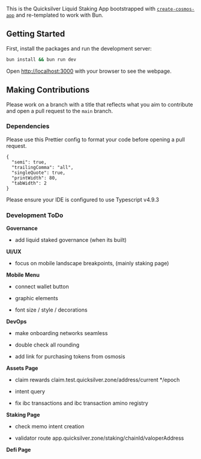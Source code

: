 This is the Quicksilver Liquid Staking App bootstrapped with [`create-cosmos-app`](https://github.com/cosmology-tech/create-cosmos-app) and re-templated to work with Bun.

## Getting Started

First, install the packages and run the development server:

```bash
bun install && bun run dev
```

Open [http://localhost:3000](http://localhost:3000) with your browser to see the webpage.

## Making Contributions

Please work on a branch with a title that reflects what you aim to contribute and open a pull request to the `main` branch.

### Dependencies

Please use this Prettier config to format your code before opening a pull request.

```
{
  "semi": true,
  "trailingComma": "all",
  "singleQuote": true,
  "printWidth": 80,
  "tabWidth": 2
}

```

Please ensure your IDE is configured to use Typescript v4.9.3

### Development ToDo

**Governance**

- add liquid staked governance (when its built)

**UI/UX**

- focus on mobile landscape breakpoints, (mainly staking page)

**Mobile Menu**

- connect wallet button

- graphic elements

- font size / style / decorations

**DevOps**

- make onboarding networks seamless

- double check all rounding

- add link for purchasing tokens from osmosis

**Assets Page**

- claim rewards claim.test.quicksilver.zone/address/current \*/epoch

- intent query

- fix ibc transactions and ibc transaction amino registry

**Staking Page**

- check memo intent creation

- validator route app.quicksilver.zone/staking/chainId/valoperAddress

**Defi Page**
